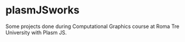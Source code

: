 plasmJSworks
============

Some projects done during Computational Graphics course at Roma Tre University with Plasm JS.
